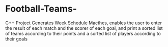 # Football-Teams-
C++ Project Generates Week Schedule Macthes, enables the user to enter the result of each match and the scorer of each goal, and print a sorted list of teams according to their points and a sorted list of players according to their goals

